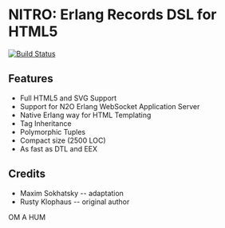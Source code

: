 NITRO: Erlang Records DSL for HTML5
===================================

[![Build Status](https://travis-ci.org/synrc/nitro.svg?branch=master)](https://travis-ci.org/synrc/nitro)

Features
--------

* Full HTML5 and SVG Support
* Support for N2O Erlang WebSocket Application Server
* Native Erlang way for HTML Templating
* Tag Inheritance
* Polymorphic Tuples
* Compact size (2500 LOC)
* As fast as DTL and EEX

Credits
-------

* Maxim Sokhatsky -- adaptation
* Rusty Klophaus -- original author

OM A HUM
